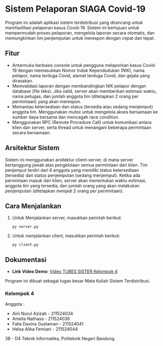 # Sistem Pelaporan SIAGA Covid-19 

Program ini adalah aplikasi sistem terdistribusi yang dirancang untuk memfasilitasi pelaporan kasus Covid-19. Sistem ini bertujuan untuk mempermudah proses pelaporan, mengelola laporan secara otomatis, dan memungkinkan tim penjemputan untuk merespon dengan cepat dan tepat.

## Fitur

- Antarmuka berbasis console untuk pengguna melaporkan kasus Covid-19 dengan memasukkan Nomor Induk Kependudukan (NIK), nama pelapor, nama terduga Covid, alamat terduga Covid, dan gejala yang dirasakan.
- Memvalidasi laporan dengan membandingkan NIK pelapor dengan database (file teks). Jika valid, server akan memberikan estimasi waktu, nama petugas, dan jumlah anggota tim (ditetapkan 2 orang per permintaan) yang akan merespon.
- Memantau ketersediaan dan status (tersedia atau sedang menjemput) anggota tim. Menggunakan mutex untuk mengelola akses bersamaan ke sumber daya bersama dan mencegah race condition.
- Menggunakan RPC (Remote Procedure Call) untuk komunikasi antara klien dan server, serta thread untuk menangani beberapa permintaan secara bersamaan.

## Arsitektur Sistem

Sistem ini menggunakan arsitektur client-server, di mana server bertanggung jawab atas pengelolaan semua permintaan dari klien. Tim penjemput terdiri dari 6 anggota yang memiliki status ketersediaan (tersedia) dan status penjemputan (sedang menjemput). Ketika ada permintaan masuk dari klien, server akan menentukan waktu estimasi, anggota tim yang tersedia, dan jumlah orang yang akan melakukan penjemputan (ditetapkan menjadi 2 orang per permintaan).

## Cara Menjalankan 

1. Untuk Menjalankan server, masukkan perintah berikut:
   ```
   py server.py
   ```
   
2. Untuk menjalankan client, masukkan perintah berikut:
   ```
   py client.py
   ```

## Dokumentasi

- **Link Video Demo**: [Video TUBES SISTER Kelompok 4](https://drive.google.com/file/d/1nXh5z0QsBOexMOLnwMMDoKE84IWZMRrq/view?usp=sharing)

Program ini dibuat sebagai tugas besar Mata Kuliah Sistem Terdistribusi. 

### Kelompok 4 

Anggota : 
- Aini Nurul Azizah - 211524034
- Amelia Nathasa - 211524036
- Falia Davina Gustaman - 211524041
- Helsa Alika Femiani - 211524044

3B - D4 Teknik Informatika, 
Politeknik Negeri Bandung
  
